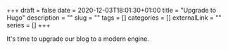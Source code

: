 +++ 
draft = false
date = 2020-12-03T18:01:30+01:00
title = "Upgrade to Hugo"
description = ""
slug = "" 
tags = []
categories = []
externalLink = ""
series = []
+++

It's time to upgrade our blog to a modern engine.
